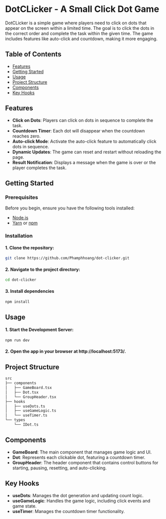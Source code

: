 # DotCLicker - A Small Click Dot Game

DotCLicker is a simple game where players need to click on dots that appear on the screen within a limited time. The goal is to click the dots in the correct order and complete the task within the given time. The game includes features like auto-click and countdown, making it more engaging.

## Table of Contents
- [Features](#features)
- [Getting Started](#getting-started)
- [Usage](#usage)
- [Project Structure](#project-structure)
- [Components](#components)
- [Key Hooks](#keyhooks)

## Features
- **Click on Dots**: Players can click on dots in sequence to complete the task.
- **Countdown Timer**: Each dot will disappear when the countdown reaches zero.
- **Auto-click Mode**: Activate the auto-click feature to automatically click dots in sequence.
- **Dynamic Updates**: The game can reset and restart without reloading the page.
- **Result Notification**: Displays a message when the game is over or the player completes the task.

## Getting Started

### Prerequisites

Before you begin, ensure you have the following tools installed:

- [Node.js](https://nodejs.org/)
- [Yarn](https://yarnpkg.com/) or [npm](https://www.npmjs.com/)

### Installation

#### 1. Clone the repository:

```bash
git clone https://github.com/Phamphhoang/dot-clicker.git
```

#### 2. Navigate to the project directory:

```bash
cd dot-clicker
```

#### 3. Install dependencies

```bash
npm install
```

## Usage
#### 1. Start the Development Server:

```bash
npm run dev
```

#### 2. Open the app in your browser at http://localhost:5173/.

## Project Structure

```bash
src
├── components
│   ├── GameBoard.tsx
│   ├── Dot.tsx
│   └── GroupHeader.tsx
├── hooks
│   ├── useDots.ts
│   ├── useGameLogic.ts
│   └── useTimer.ts
└── types
    └── IDot.ts
```

## Components

- **GameBoard**: The main component that manages game logic and UI.
- **Dot**: Represents each clickable dot, featuring a countdown timer.
- **GroupHeader**: The header component that contains control buttons for starting, pausing, resetting, and auto-clicking.

## Key Hooks

- **useDots**: Manages the dot generation and updating count logic.
- **useGameLogic**: Handles the game logic, including click events and game state.
- **useTimer**: Manages the countdown timer functionality.




